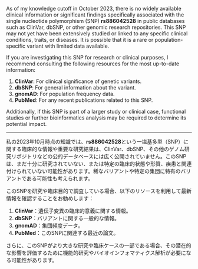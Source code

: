As of my knowledge cutoff in October 2023, there is no widely available clinical information or significant findings specifically associated with the single nucleotide polymorphism (SNP) **rs886042528** in public databases such as ClinVar, dbSNP, or other genomic research repositories. This SNP may not yet have been extensively studied or linked to any specific clinical conditions, traits, or diseases. It is possible that it is a rare or population-specific variant with limited data available.

If you are investigating this SNP for research or clinical purposes, I recommend consulting the following resources for the most up-to-date information:
1. **ClinVar**: For clinical significance of genetic variants.
2. **dbSNP**: For general information about the variant.
3. **gnomAD**: For population frequency data.
4. **PubMed**: For any recent publications related to this SNP.

Additionally, if this SNP is part of a larger study or clinical case, functional studies or further bioinformatics analysis may be required to determine its potential impact.

---

私の2023年10月時点の知識では、**rs886042528**という一塩基多型（SNP）に関する臨床的な情報や重要な研究結果は、ClinVar、dbSNP、その他のゲノム研究リポジトリなどの公的データベースには広く公開されていません。このSNPは、まだ十分に研究されていない、または特定の臨床的状態や形質、疾患と関連付けられていない可能性があります。稀なバリアントや特定の集団に特有のバリアントである可能性も考えられます。

このSNPを研究や臨床目的で調査している場合、以下のリソースを利用して最新情報を確認することをお勧めします：
1. **ClinVar**：遺伝子変異の臨床的意義に関する情報。
2. **dbSNP**：バリアントに関する一般的な情報。
3. **gnomAD**：集団頻度データ。
4. **PubMed**：このSNPに関連する最近の論文。

さらに、このSNPがより大きな研究や臨床ケースの一部である場合、その潜在的な影響を評価するために機能的研究やバイオインフォマティクス解析が必要になる可能性があります。
